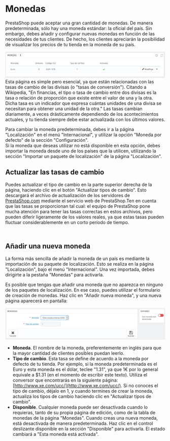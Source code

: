 # Monedas

PrestaShop puede aceptar una gran cantidad de monedas. De manera predeterminada, sólo hay una moneda estándar: la oficial del país. Sin embargo, debes añadir y configurar nuevas monedas en función de las necesidades de tus clientes. De hecho, los clientes apreciarán la posibilidad de visualizar los precios de tu tienda en la moneda de su país.

![](../../../../.gitbook/assets/54265335.png)\
Esta página es simple pero esencial, ya que están relacionadas con las tasas de cambio de las divisas (o "tasas de conversión"). Citando a Wikipedia, "En financias, el tipo o tasa de cambio entre dos divisas es la tasa o relación de proporción que existe entre el valor de una y la otra. Dicha tasa es un indicador que expresa cuántas unidades de una divisa se necesitan para obtener una unidad de la otra." Las tasas cambian diariamente, a veces drásticamente dependiendo de los acontecimientos actuales, y tu tienda siempre debe estar actualizada con los últimos valores.

Para cambiar la moneda predeterminada, debes ir a la página "Localización" en el menú "Internacional", y utilizar la opción "Moneda por defecto" de la sección "Configuración".\
Si la moneda que deseas utilizar no está disponible en esta opción, debes importar la moneda desde uno de los países que la utilicen, utilizando la sección "Importar un paquete de localización" de la página "Localización".

## Actualizar las tasas de cambio <a href="monedas-actualizarlastasasdecambio" id="monedas-actualizarlastasasdecambio"></a>

Puedes actualizar el tipo de cambio en la parte superior derecha de la página, haciendo clic en el botón "Actualizar tipos de cambio". Esto descargará el archivo de actualización de los servidores de [PrestaShop.com](http://prestashop.com) mediante el servicio web de PrestaShop.Ten en cuenta que las tasas se proporcionan tal cual: el equipo de PrestaShop pone mucha atención para tener las tasas correctas en estos archivos, pero pueden diferir ligeramente de los valores reales, ya que estas tasas pueden fluctuar considerablemente en un corto período de tiempo.

\
Añadir una nueva moneda <a href="monedas-anadirunanuevamoneda" id="monedas-anadirunanuevamoneda"></a>
-----------------------------------------------------------------------------------------------------

La forma más sencilla de añadir la moneda de un país es mediante la importación de su paquete de localización. Esto se realiza en la página "Localización", bajo el menú "Internacional". Una vez importada, debes dirigirte a la pestaña "Monedas" para activarla.

Es posible que tengas que añadir una moneda que no aparezca en ninguno de los paquetes de localización. En ese caso, puedes utilizar el formulario de creación de monedas. Haz clic en "Añadir nueva moneda", y una nueva página aparecerá en pantalla:

![](../../../../.gitbook/assets/54265338.png)

* **Moneda**. El nombre de la moneda, preferentemente en inglés para que la mayor cantidad de clientes posibles puedan leerlo.
* **Tipo de cambio**. Esta tasa se define de acuerdo a la moneda por defecto de tu tienda. Por ejemplo, si la moneda predeterminada es el Euro y esta moneda es el dólar, teclee "1.31", ya que 1€ por lo general equivale a $1.31 (en el momento de escribir este texto). Utiliza el conversor que encontrarás en la siguiente página: [http://www.xe.com/ucc/](http://www.xe.com/ucc/). Si no conoces el tipo de cambio, déjalo en 1, y cuando termines de crear la moneda, actualiza los tipos de cambio haciendo clic en "Actualizar tipos de cambio".
* **Disponible**. Cualquier moneda puede ser desactivada cuando lo requieras, tanto de su propia página de edición, como de la tabla de monedas de la página "Monedas". Cuando creas una nueva moneda, está desactivada de manera predeterminada. Haz clic en el control deslizante disponible en la sección "Disponible" para activarla. El estado cambiará a "Esta moneda está activada".
